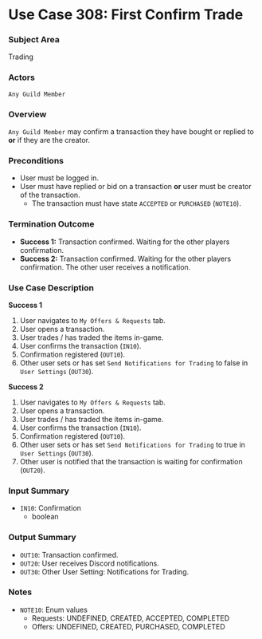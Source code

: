 # Use Case 308: First Confirm Trade

### Subject Area
Trading

### Actors
`Any Guild Member`

### Overview
`Any Guild Member` may confirm a transaction they have bought or replied to **or** if they are the creator.

### Preconditions
- User must be logged in.
- User must have replied or bid on a transaction **or** user must be creator of the transaction.
	- The transaction must have state `ACCEPTED` or `PURCHASED` (`NOTE10`).

### Termination Outcome
- **Success 1:** Transaction confirmed. Waiting for the other players confirmation.
- **Success 2:** Transaction confirmed. Waiting for the other players confirmation. The other user receives a notification.

### Use Case Description
**Success 1**
1. User navigates to `My Offers & Requests` tab.
2. User opens a transaction.
3. User trades / has traded the items in-game.
4. User confirms the transaction (`IN10`).
5. Confirmation registered (`OUT10`).
6. Other user sets or has set `Send Notifications for Trading` to false in `User Settings` (`OUT30`).

**Success 2**
1. User navigates to `My Offers & Requests` tab.
2. User opens a transaction.
3. User trades / has traded the items in-game.
4. User confirms the transaction (`IN10`).
5. Confirmation registered (`OUT10`).
6. Other user sets or has set `Send Notifications for Trading` to true in `User Settings` (`OUT30`).
7. Other user is notified that the transaction is waiting for confirmation (`OUT20`).

### Input Summary
- `IN10`: Confirmation
	- boolean

### Output Summary
- `OUT10`: Transaction confirmed.
- `OUT20`: User receives Discord notifications.
- `OUT30`: Other User Setting: Notifications for Trading.

### Notes
- `NOTE10`: Enum values
	- Requests: UNDEFINED, CREATED, ACCEPTED, COMPLETED
	- Offers: UNDEFINED, CREATED, PURCHASED, COMPLETED
